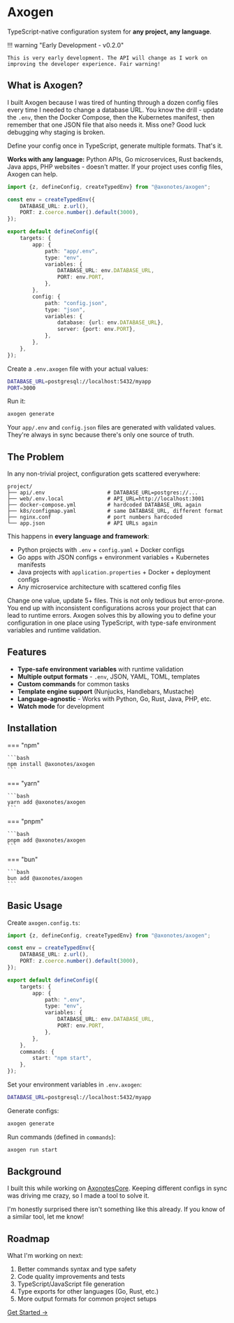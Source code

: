 # Axogen

TypeScript-native configuration system for **any project, any language**.

!!! warning "Early Development - v0.2.0"

    This is very early development. The API will change as I work on improving the developer experience. Fair warning!

## What is Axogen?

I built Axogen because I was tired of hunting through a dozen config files every
time I needed to change a database URL. You know the drill - update the `.env`,
then the Docker Compose, then the Kubernetes manifest, then remember that one
JSON file that also needs it. Miss one? Good luck debugging why staging is
broken.

Define your config once in TypeScript, generate multiple formats. That's it.

**Works with any language:** Python APIs, Go microservices, Rust backends, Java
apps, PHP websites - doesn't matter. If your project uses config files, Axogen
can help.

```typescript
import {z, defineConfig, createTypedEnv} from "@axonotes/axogen";

const env = createTypedEnv({
    DATABASE_URL: z.url(),
    PORT: z.coerce.number().default(3000),
});

export default defineConfig({
    targets: {
        app: {
            path: "app/.env",
            type: "env",
            variables: {
                DATABASE_URL: env.DATABASE_URL,
                PORT: env.PORT,
            },
        },
        config: {
            path: "config.json",
            type: "json",
            variables: {
                database: {url: env.DATABASE_URL},
                server: {port: env.PORT},
            },
        },
    },
});
```

Create a `.env.axogen` file with your actual values:

```bash
DATABASE_URL=postgresql://localhost:5432/myapp
PORT=3000
```

Run it:

```bash
axogen generate
```

Your `app/.env` and `config.json` files are generated with validated values.
They're always in sync because there's only one source of truth.

## The Problem

In any non-trivial project, configuration gets scattered everywhere:

```
project/
├── api/.env                    # DATABASE_URL=postgres://...
├── web/.env.local              # API_URL=http://localhost:3001
├── docker-compose.yml          # hardcoded DATABASE_URL again
├── k8s/configmap.yaml          # same DATABASE_URL, different format
├── nginx.conf                  # port numbers hardcoded
└── app.json                    # API URLs again
```

This happens in **every language and framework**:

- Python projects with `.env` + `config.yaml` + Docker configs
- Go apps with JSON configs + environment variables + Kubernetes manifests
- Java projects with `application.properties` + Docker + deployment configs
- Any microservice architecture with scattered config files

Change one value, update 5+ files. This is not only tedious but error-prone. You
end up with inconsistent configurations across your project that can lead to
runtime errors. Axogen solves this by allowing you to define your configuration
in one place using TypeScript, with type-safe environment variables and runtime
validation.

## Features

- **Type-safe environment variables** with runtime validation
- **Multiple output formats** - `.env`, JSON, YAML, TOML, templates
- **Custom commands** for common tasks
- **Template engine support** (Nunjucks, Handlebars, Mustache)
- **Language-agnostic** - Works with Python, Go, Rust, Java, PHP, etc.
- **Watch mode** for development

## Installation

=== "npm"

    ```bash
    npm install @axonotes/axogen
    ```

=== "yarn"

    ```bash
    yarn add @axonotes/axogen
    ```

=== "pnpm"

    ```bash
    pnpm add @axonotes/axogen
    ```

=== "bun"

    ```bash
    bun add @axonotes/axogen
    ```

## Basic Usage

Create `axogen.config.ts`:

```typescript
import {z, defineConfig, createTypedEnv} from "@axonotes/axogen";

const env = createTypedEnv({
    DATABASE_URL: z.url(),
    PORT: z.coerce.number().default(3000),
});

export default defineConfig({
    targets: {
        app: {
            path: ".env",
            type: "env",
            variables: {
                DATABASE_URL: env.DATABASE_URL,
                PORT: env.PORT,
            },
        },
    },
    commands: {
        start: "npm start",
    },
});
```

Set your environment variables in `.env.axogen`:

```bash
DATABASE_URL=postgresql://localhost:5432/myapp
```

Generate configs:

```bash
axogen generate
```

Run commands (defined in `commands`):

```bash
axogen run start
```

## Background

I built this while working on
[AxonotesCore](https://github.com/axonotes/AxonotesCore). Keeping different
configs in sync was driving me crazy, so I made a tool to solve it.

I'm honestly surprised there isn't something like this already. If you know of a
similar tool, let me know!

## Roadmap

What I'm working on next:

1. Better commands syntax and type safety
2. Code quality improvements and tests
3. TypeScript/JavaScript file generation
4. Type exports for other languages (Go, Rust, etc.)
5. More output formats for common project setups

[Get Started →](installation.md)
